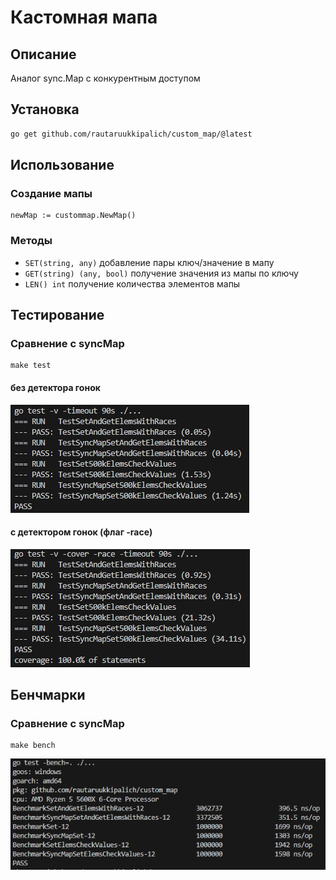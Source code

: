 # Кастомная мапа

## Описание
Аналог sync.Map с конкурентным доступом

## Установка
```sh
go get github.com/rautaruukkipalich/custom_map/@latest
```


## Использование

### Создание мапы
```
newMap := custommap.NewMap()
```
### Методы

- ```SET(string, any)``` добавление пары ключ/значение в мапу
- ```GET(string) (any, bool)``` получение значения из мапы по ключу
- ```LEN() int``` получение количества элементов мапы

## Тестирование
### Сравнение с syncMap
```
make test
```
#### без детектора гонок
![alt test1](https://github.com/rautaruukkipalich/custom_map/blob/main/img/test_result_new.PNG?raw=true)
#### c детектором гонок (флаг -race)
![alt test_race](https://github.com/rautaruukkipalich/custom_map/blob/main/img/test_result_race_new.PNG?raw=true)


## Бенчмарки
### Сравнение с syncMap
```
make bench
```
![alt bench](https://github.com/rautaruukkipalich/custom_map/blob/main/img/bench_new.PNG?raw=true)
